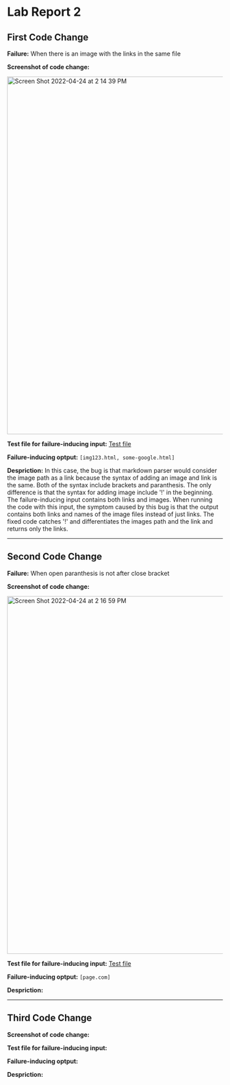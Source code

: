 # Lab Report 2

## First Code Change

**Failure:** When there is an image with the links in the same file

**Screenshot of code change:**


<img width="835" alt="Screen Shot 2022-04-24 at 2 14 39 PM" src="https://user-images.githubusercontent.com/103089880/164996873-848870ca-c4b2-4378-af02-776d9a8225b8.png">



**Test file for failure-inducing input:**  [Test file](https://github.com/megupta06/markdown-parser/blob/6eb16e74e7d2c49f11b34ed1c2e0d6b9a6ad27d7/test-file2.md)


**Failure-inducing optput:**  ```[img123.html, some-google.html]```



**Despriction:**  In this case, the bug is that markdown parser would consider the image path as a link because the syntax of adding an image and link is the same. Both of the syntax include brackets and paranthesis. The only difference is that the syntax for adding image include '!' in the beginning.  The failure-inducing input contains both links and images. When running the code with this input, the symptom caused by this bug is that the output contains both links and names of the image files instead of just links. The fixed code catches '!' and differentiates the images path and the link and returns only the links.


****************************

## Second Code Change

**Failure:** When open paranthesis is not after close bracket


**Screenshot of code change:**

<img width="835" alt="Screen Shot 2022-04-24 at 2 16 59 PM" src="https://user-images.githubusercontent.com/103089880/164996958-8c542ea3-3492-4ddd-bce1-de73a5a373bd.png">


**Test file for failure-inducing input:** [Test file](https://github.com/megupta06/markdown-parser/blob/bffbfb0db3c81a5cbd3576dce4da571f6de1b023/test-file3.md)

**Failure-inducing optput:** ```[page.com]```


**Despriction:** 

*************************************


## Third Code Change

**Screenshot of code change:**

**Test file for failure-inducing input:** 

**Failure-inducing optput:**


**Despriction:** 
